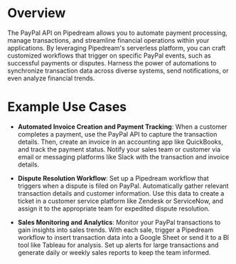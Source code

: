 # Overview

The PayPal API on Pipedream allows you to automate payment processing, manage transactions, and streamline financial operations within your applications. By leveraging Pipedream's serverless platform, you can craft customized workflows that trigger on specific PayPal events, such as successful payments or disputes. Harness the power of automations to synchronize transaction data across diverse systems, send notifications, or even analyze financial trends.

# Example Use Cases

- **Automated Invoice Creation and Payment Tracking**: When a customer completes a payment, use the PayPal API to capture the transaction details. Then, create an invoice in an accounting app like QuickBooks, and track the payment status. Notify your sales team or customer via email or messaging platforms like Slack with the transaction and invoice details.

- **Dispute Resolution Workflow**: Set up a Pipedream workflow that triggers when a dispute is filed on PayPal. Automatically gather relevant transaction details and customer information. Use this data to create a ticket in a customer service platform like Zendesk or ServiceNow, and assign it to the appropriate team for expedited dispute resolution.

- **Sales Monitoring and Analytics**: Monitor your PayPal transactions to gain insights into sales trends. With each sale, trigger a Pipedream workflow to insert transaction data into a Google Sheet or send it to a BI tool like Tableau for analysis. Set up alerts for large transactions and generate daily or weekly sales reports to keep the team informed.
